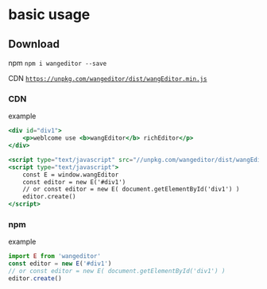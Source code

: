 # basic usage

## Download

npm `npm i wangeditor --save`

CDN [`https://unpkg.com/wangeditor/dist/wangEditor.min.js`](https://unpkg.com/wangeditor/dist/wangEditor.min.js)

### CDN

example

```jsx
<div id="div1">
    <p>weblcome use <b>wangEditor</b> richEditor</p>
</div>

<script type="text/javascript" src="//unpkg.com/wangeditor/dist/wangEditor.min.js"></script>
<script type="text/javascript">
    const E = window.wangEditor
    const editor = new E('#div1')
    // or const editor = new E( document.getElementById('div1') )
    editor.create()
</script>
```

### npm

example

```jsx
import E from 'wangeditor'
const editor = new E('#div1')
// or const editor = new E( document.getElementById('div1') )
editor.create()
```